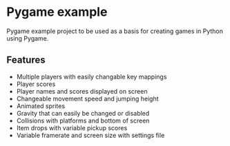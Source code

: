 # Pygame example
Pygame example project to be used as a basis for creating games in Python using Pygame.

## Features
* Multiple players with easily changable key mappings
* Player scores
* Player names and scores displayed on screen
* Changeable movement speed and jumping height
* Animated sprites
* Gravity that can easily be changed or disabled
* Collisions with platforms and bottom of screen
* Item drops with variable pickup scores
* Variable framerate and screen size with settings file